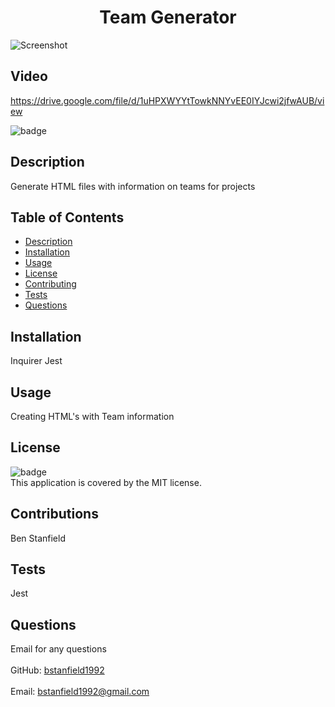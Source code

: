 
<h1 align="center">Team Generator</h1>

![Screenshot](./Screenshots/Test.png)

## Video
https://drive.google.com/file/d/1uHPXWYYtTowkNNYvEE0IYJcwi2jfwAUB/view

![badge](https://img.shields.io/badge/license-MIT-brightgreen)<br />
## Description
Generate HTML files with information on teams for projects
## Table of Contents
- [Description](#description)
- [Installation](#installation)
- [Usage](#usage)
- [License](#license)
- [Contributing](#contributing)
- [Tests](#tests)
- [Questions](#questions)
## Installation
Inquirer
Jest
## Usage
Creating HTML's with Team information
## License
![badge](https://img.shields.io/badge/license-MIT-brightgreen)
<br />
This application is covered by the MIT license. 
## Contributions
Ben Stanfield
## Tests
Jest
## Questions
Email for any questions<br />
<br />
GitHub: [bstanfield1992](https://github.com/bstanfield1992)<br />
<br />
Email: bstanfield1992@gmail.com<br /><br />
    